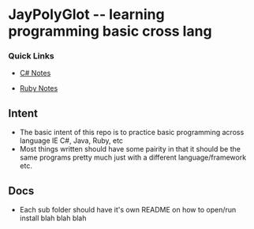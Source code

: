 # JayPolyGlot -- learning programming basic cross lang #

### Quick Links ###
* [C# Notes](./C#/README.md#jhoneys-csharp-notes)

* [Ruby Notes](./Ruby/README.md#jhoneys-ruby-notes)

## Intent ##
* The basic intent of this repo is to practice
    basic programming across language IE C#, Java, Ruby, etc
* Most things written should have some pairity in that
    it should be the same programs pretty much
    just with a different language/framework etc.

## Docs ##
* Each sub folder should have it's own README on how to open/run install blah blah blah